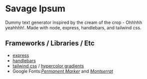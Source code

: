 # Savage Ipsum

Dummy text generator inspired by the cream of the crop - Ohhhhh yeahhhh!. Made with node, express, handlebars, and tailwind css.

## Frameworks / Libraries / Etc

- [express](https://expressjs.com/)
- [handlebars](https://www.npmjs.com/package/express-handlebars)
- [tailwind css](https://tailwindcss.com/docs) / [hypercolor gradients](https://hypercolor.dev/)
- Google Fonts:_[Permanent Marker](https://fonts.google.com/specimen/Permanent+Marker?preview.text_type=custom)_ and _[Montserrat](https://fonts.google.com/specimen/Montserrat?preview.text_type=custom)_
